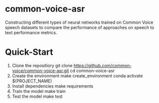 # common-voice-asr
Constructing different types of neural networks trained on Common Voice speech datasets to compare the performance of approaches on speech to text performance metrics. 

# Quick-Start
1. Clone the repositiory
    git clone https://github.com/common-voice/common-voice-asr.git
    cd common-voice-asr
2. Create the environment
    make create_environment
    conda activate $(PROJECT_NAME)
3. Install dependencies
    make requirements
4. Train the model
    make train
5. Test the model
    make test